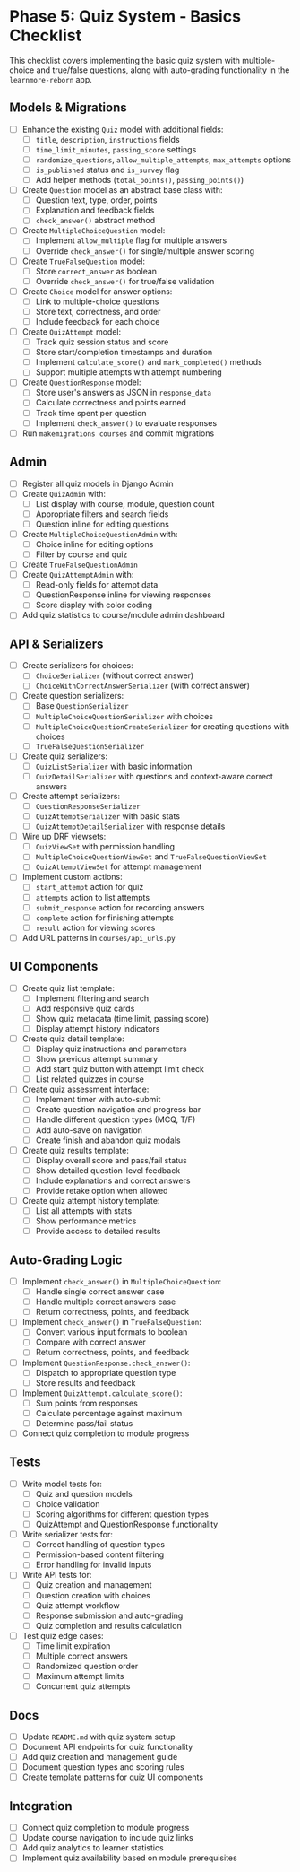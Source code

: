 # Phase 5: Quiz System - Basics Checklist

This checklist covers implementing the basic quiz system with multiple-choice and true/false questions, along with auto-grading functionality in the `learnmore-reborn` app.

## Models & Migrations

- [ ] Enhance the existing `Quiz` model with additional fields:
  - [ ] `title`, `description`, `instructions` fields
  - [ ] `time_limit_minutes`, `passing_score` settings
  - [ ] `randomize_questions`, `allow_multiple_attempts`, `max_attempts` options
  - [ ] `is_published` status and `is_survey` flag
  - [ ] Add helper methods (`total_points()`, `passing_points()`)
- [ ] Create `Question` model as an abstract base class with:
  - [ ] Question text, type, order, points
  - [ ] Explanation and feedback fields
  - [ ] `check_answer()` abstract method
- [ ] Create `MultipleChoiceQuestion` model:
  - [ ] Implement `allow_multiple` flag for multiple answers
  - [ ] Override `check_answer()` for single/multiple answer scoring
- [ ] Create `TrueFalseQuestion` model:
  - [ ] Store `correct_answer` as boolean
  - [ ] Override `check_answer()` for true/false validation
- [ ] Create `Choice` model for answer options:
  - [ ] Link to multiple-choice questions
  - [ ] Store text, correctness, and order
  - [ ] Include feedback for each choice
- [ ] Create `QuizAttempt` model:
  - [ ] Track quiz session status and score
  - [ ] Store start/completion timestamps and duration
  - [ ] Implement `calculate_score()` and `mark_completed()` methods
  - [ ] Support multiple attempts with attempt numbering
- [ ] Create `QuestionResponse` model:
  - [ ] Store user's answers as JSON in `response_data`
  - [ ] Calculate correctness and points earned
  - [ ] Track time spent per question
  - [ ] Implement `check_answer()` to evaluate responses
- [ ] Run `makemigrations courses` and commit migrations

## Admin

- [ ] Register all quiz models in Django Admin
- [ ] Create `QuizAdmin` with:
  - [ ] List display with course, module, question count
  - [ ] Appropriate filters and search fields
  - [ ] Question inline for editing questions
- [ ] Create `MultipleChoiceQuestionAdmin` with:
  - [ ] Choice inline for editing options
  - [ ] Filter by course and quiz
- [ ] Create `TrueFalseQuestionAdmin`
- [ ] Create `QuizAttemptAdmin` with:
  - [ ] Read-only fields for attempt data
  - [ ] QuestionResponse inline for viewing responses
  - [ ] Score display with color coding
- [ ] Add quiz statistics to course/module admin dashboard

## API & Serializers

- [ ] Create serializers for choices:
  - [ ] `ChoiceSerializer` (without correct answer)
  - [ ] `ChoiceWithCorrectAnswerSerializer` (with correct answer)
- [ ] Create question serializers:
  - [ ] Base `QuestionSerializer`
  - [ ] `MultipleChoiceQuestionSerializer` with choices
  - [ ] `MultipleChoiceQuestionCreateSerializer` for creating questions with choices
  - [ ] `TrueFalseQuestionSerializer`
- [ ] Create quiz serializers:
  - [ ] `QuizListSerializer` with basic information
  - [ ] `QuizDetailSerializer` with questions and context-aware correct answers
- [ ] Create attempt serializers:
  - [ ] `QuestionResponseSerializer`
  - [ ] `QuizAttemptSerializer` with basic stats
  - [ ] `QuizAttemptDetailSerializer` with response details
- [ ] Wire up DRF viewsets:
  - [ ] `QuizViewSet` with permission handling
  - [ ] `MultipleChoiceQuestionViewSet` and `TrueFalseQuestionViewSet`
  - [ ] `QuizAttemptViewSet` for attempt management
- [ ] Implement custom actions:
  - [ ] `start_attempt` action for quiz
  - [ ] `attempts` action to list attempts
  - [ ] `submit_response` action for recording answers
  - [ ] `complete` action for finishing attempts
  - [ ] `result` action for viewing scores
- [ ] Add URL patterns in `courses/api_urls.py`

## UI Components

- [ ] Create quiz list template:
  - [ ] Implement filtering and search
  - [ ] Add responsive quiz cards
  - [ ] Show quiz metadata (time limit, passing score)
  - [ ] Display attempt history indicators
- [ ] Create quiz detail template:
  - [ ] Display quiz instructions and parameters
  - [ ] Show previous attempt summary
  - [ ] Add start quiz button with attempt limit check
  - [ ] List related quizzes in course
- [ ] Create quiz assessment interface:
  - [ ] Implement timer with auto-submit
  - [ ] Create question navigation and progress bar
  - [ ] Handle different question types (MCQ, T/F)
  - [ ] Add auto-save on navigation
  - [ ] Create finish and abandon quiz modals
- [ ] Create quiz results template:
  - [ ] Display overall score and pass/fail status
  - [ ] Show detailed question-level feedback
  - [ ] Include explanations and correct answers
  - [ ] Provide retake option when allowed
- [ ] Create quiz attempt history template:
  - [ ] List all attempts with stats
  - [ ] Show performance metrics
  - [ ] Provide access to detailed results

## Auto-Grading Logic

- [ ] Implement `check_answer()` in `MultipleChoiceQuestion`:
  - [ ] Handle single correct answer case
  - [ ] Handle multiple correct answers case
  - [ ] Return correctness, points, and feedback
- [ ] Implement `check_answer()` in `TrueFalseQuestion`:
  - [ ] Convert various input formats to boolean
  - [ ] Compare with correct answer
  - [ ] Return correctness, points, and feedback
- [ ] Implement `QuestionResponse.check_answer()`:
  - [ ] Dispatch to appropriate question type
  - [ ] Store results and feedback
- [ ] Implement `QuizAttempt.calculate_score()`:
  - [ ] Sum points from responses
  - [ ] Calculate percentage against maximum
  - [ ] Determine pass/fail status
- [ ] Connect quiz completion to module progress

## Tests

- [ ] Write model tests for:
  - [ ] Quiz and question models
  - [ ] Choice validation
  - [ ] Scoring algorithms for different question types
  - [ ] QuizAttempt and QuestionResponse functionality
- [ ] Write serializer tests for:
  - [ ] Correct handling of question types
  - [ ] Permission-based content filtering
  - [ ] Error handling for invalid inputs
- [ ] Write API tests for:
  - [ ] Quiz creation and management
  - [ ] Question creation with choices
  - [ ] Quiz attempt workflow
  - [ ] Response submission and auto-grading
  - [ ] Quiz completion and results calculation
- [ ] Test quiz edge cases:
  - [ ] Time limit expiration
  - [ ] Multiple correct answers
  - [ ] Randomized question order
  - [ ] Maximum attempt limits
  - [ ] Concurrent quiz attempts

## Docs

- [ ] Update `README.md` with quiz system setup
- [ ] Document API endpoints for quiz functionality
- [ ] Add quiz creation and management guide
- [ ] Document question types and scoring rules
- [ ] Create template patterns for quiz UI components

## Integration

- [ ] Connect quiz completion to module progress
- [ ] Update course navigation to include quiz links
- [ ] Add quiz analytics to learner statistics
- [ ] Implement quiz availability based on module prerequisites
